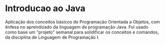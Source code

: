 # Introducao ao Java
Aplicação dos conceitos básicos de Programação Orientada a Objetos, com ênfesa no aprendizado da linguagem de programação Java. Foi usado como base um "projeto" semanal para solidificar os conceitos e comandos, da disciplina de Linguagem de Programação I.
